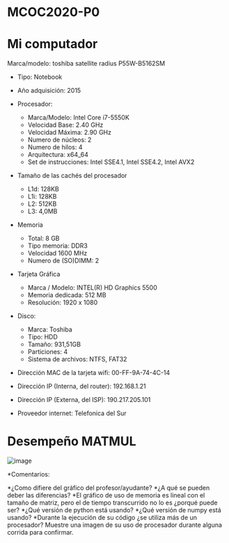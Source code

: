 # MCOC2020-P0

# Mi computador

 Marca/modelo: toshiba satellite radius P55W-B5162SM
* Tipo: Notebook
* Año adquisición: 2015
* Procesador:
  * Marca/Modelo: Intel Core i7-5550K
  * Velocidad Base: 2.40 GHz
  * Velocidad Máxima: 2.90 GHz
  * Numero de núcleos: 2 
  * Numero de hilos: 4
  * Arquitectura: x64_64
  * Set de instrucciones: Intel SSE4.1, Intel SSE4.2, Intel AVX2
* Tamaño de las cachés del procesador
  * L1d: 128KB
  * L1i: 128KB
  * L2: 512KB
  * L3: 4,0MB
* Memoria 
  * Total: 8 GB
  * Tipo memoria: DDR3
  * Velocidad 1600 MHz
  * Numero de (SO)DIMM: 2
* Tarjeta Gráfica
  * Marca / Modelo: INTEL(R) HD Graphics 5500
  * Memoria dedicada: 512 MB
  * Resolución: 1920 x 1080
* Disco: 
  * Marca: Toshiba
  * Tipo: HDD
  * Tamaño: 931,51GB
  * Particiones: 4
  * Sistema de archivos: NTFS, FAT32

* Dirección MAC de la tarjeta wifi:  00-FF-9A-74-4C-14 
* Dirección IP (Interna, del router): 192.168.1.21
* Dirección IP (Externa, del ISP): 190.217.205.101
* Proveedor internet: Telefonica del Sur

# Desempeño MATMUL
 
 ![image](https://user-images.githubusercontent.com/69158551/89689590-b59e3e80-d8d2-11ea-89e7-a76008cb0457.png)

  *Comentarios:
 
   *¿Como difiere del gráfico del profesor/ayudante?
   *¿A qué se pueden deber las diferencias?
   *El gráfico de uso de memoria es lineal con el tamaño de matriz, pero el de tiempo transcurrido no lo es ¿porqué puede ser?
   *¿Qué versión de python está usando?
   *¿Qué versión de numpy está usando?
   *Durante la ejecución de su código ¿se utiliza más de un procesador? Muestre una imagen de su uso de procesador durante alguna corrida para confirmar. 
